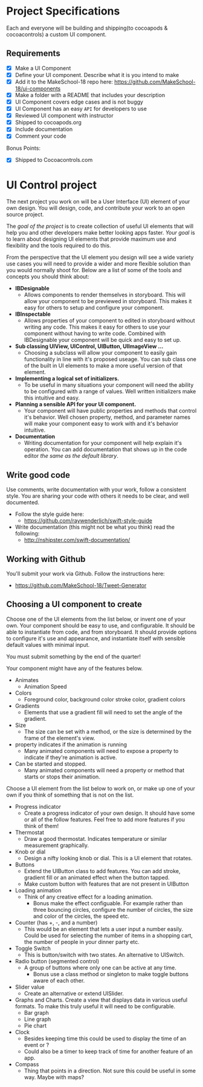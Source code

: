 # Project Specifications

Each and everyone will be building and shipping(to cocoapods & cocoacontrols) a custom UI component.

## Requirements

- [x] Make a UI Component
- [x] Define your UI component. Describe what it is you intend to make
- [x] Add it to the MakeSchool-18 repo here: https://github.com/MakeSchool-18/ui-components
- [x] Make a folder with a README that includes your description
- [x] UI Component covers edge cases and is not buggy
- [x] UI Component has an easy `API` for developers to use
- [x] Reviewed UI component with instructor
- [x] Shipped to cocoapods.org
- [x] Include documentation
- [x] Comment your code

Bonus Points:
- [x] Shipped to Cocoacontrols.com

# UI Control project

The next project you work on will be a User Interface (UI) element of your own design. You will
design, code, and contribute your work to an open source project.

The *goal of the project* is to create collection of useful UI elements that will help you and other
developers make better looking apps faster. *Your goal* is to learn about designing UI elements that
provide maximum use and flexibility and the tools required to do this.

From the perspective that the UI element you design will see a wide variety use cases
you will need to provide a wider and more flexible solution than you would normally shoot for.
Below are a list of some of the tools and concepts you should think about:

- **IBDesignable**
    - Allows components to render themselves in storyboard. This will allow your component to be
    previewed in storyboard. This makes it easy for others to setup and configure your component.
- **IBInspectable**
    - Allows properties of your component to edited in storyboard without writing any code. This
    makes it easy for others to use your component without having to write code. Combined with
    IBDesignable your component will be quick and easy to set up.
- **Sub classing UIView, UIControl, UIButton, UIImageView ...**
    - Choosing a subclass will allow your component to easily gain functionality in line with it's
    proposed useage. You can sub class one of the built in UI elements to make a more useful
    version of that element.
- **Implementing a logical set of initializers.**
    - To be useful in many situations your component will need the ability to be configured with
    a range of values. Well written initializers make this intuitive and easy.  
- **Planning a sensible API for your UI component.**
    - Your component will have public properties and methods that control it's behavior. Well
    chosen property, method, and parameter names will make your component easy to work with and
    it's behavior intuitive.
- **Documentation**
    - Writing documentation for your component will help explain it's operation. You can add
    documentation that shows up in the code editor _the same as the default library_.

## Write good code

Use comments, write documentation with your work, follow a consistent style. You are sharing your
code with others it needs to be clear, and well documented.

- Follow the style guide here:
    - https://github.com/raywenderlich/swift-style-guide
- Write documentation (this might not be what you think) read the following:
    - http://nshipster.com/swift-documentation/

## Working with Github

You'll submit your work via Github. Follow the instructions here:

- https://github.com/MakeSchool-18/Tweet-Generator

## Choosing a UI component to create

Choose one of the UI elements from the list below, or invent one of your own. Your component should
be easy to use, and configurable. It should be able to instantiate from code, and from storyboard.
It should provide options to configure it's use and appearance, and instantiate itself with sensible
default values with minimal input.

You must submit something by the end of the quarter!

Your component might have any of the features below.

- Animates
    - Animation Speed
- Colors
    - Foreground color, background color stroke color, gradient colors
- Gradients
    - Elements that use a gradient fill will need to set the angle of the gradient.
- Size
    - The size can be set with a method, or the size is determined by the frame of the element's
    view.
- property indicates if the animation is running
    - Many animated components will need to expose a property to indicate if they're animation is
    active.
- Can be started and stopped.
    - Many animated components will need a property or method that starts or stops their animation.

Choose a UI element from the list below to work on, or make up one of your own if you think of
something that is not on the list.

- Progress indicator
    - Create a progress indicator of your own design. It should have some or all of the follow
    features. Feel free to add more features if you think of them!
- Thermostat
    - Draw a good thermostat. Indicates temperature or similar measurement graphically.
- Knob or dial
    - Design a nifty looking knob or dial. This is a UI element that rotates.
- Buttons
    - Extend the UIButton class to add features. You can add stroke, gradient fill or an animated
    effect when the button tapped.
    - Make custom button with features that are not present in UIButton
- Loading animation
    - Think of any creative effect for a loading animation.
        - Bonus make the effect configuable. For example rather than three bouncing circles, configure
        the number of circles, the size and color of the circles, the speed etc.
- Counter (has +, -, and a number)
    - This would be an element that lets a user input a number easily. Could be used for selecting
    the number of items in a shopping cart, the number of people in your dinner party etc.
- Toggle Switch
    - This is button/switch with two states. An alternative to UISwitch.
- Radio button (segmented control)
    - A group of buttons where only one can be active at any time.
        - Bonus use a class method or singleton to make toggle buttons aware of each other.
- Slider value
    - Create an alternative or extend UISlider.
- Graphs and Charts. Create a view that displays data in various useful formats. To make this truly
useful it will need to be configurable.
    - Bar graph
    - Line graph
    - Pie chart
- Clock
    - Besides keeping time this could be used to display the time of an event or ?
    - Could also be a timer to keep track of time for another feature of an app.
- Compass
    - Thing that points in a direction. Not sure this could be useful in some way. Maybe with maps?

